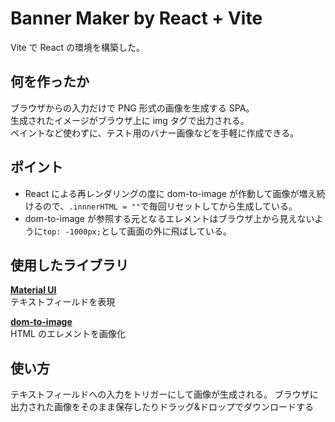 # Banner Maker by React + Vite

Vite で React の環境を構築した。

## 何を作ったか

ブラウザからの入力だけで PNG 形式の画像を生成する SPA。  
生成されたイメージがブラウザ上に img タグで出力される。  
ペイントなど使わずに、テスト用のバナー画像などを手軽に作成できる。

## ポイント

-   React による再レンダリングの度に dom-to-image が作動して画像が増え続けるので、`.innnerHTML = ""`で毎回リセットしてから生成している。
-   dom-to-image が参照する元となるエレメントはブラウザ上から見えないように`top: -1000px;`として画面の外に飛ばしている。

## 使用したライブラリ

**[Material UI](https://mui.com/)**  
テキストフィールドを表現

**[dom-to-image](https://github.com/tsayen/dom-to-image)**  
HTML のエレメントを画像化

## 使い方

テキストフィールドへの入力をトリガーにして画像が生成される。
ブラウザに出力された画像をそのまま保存したりドラッグ&ドロップでダウンロードする
